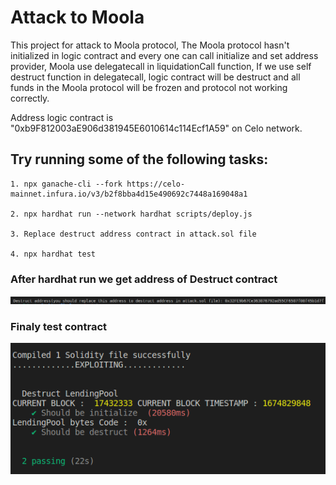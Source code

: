 # Attack to Moola

This project for attack to Moola protocol, The Moola protocol hasn't  initialized in logic contract and every one can call initialize and set address provider, Moola use delegatecall in liquidationCall function, If  we use self destruct function in delegatecall, logic contract will be destruct and all funds in the Moola protocol will be frozen and protocol not working correctly.  


Address logic contract is "0xb9F812003aE906d381945E6010614c114Ecf1A59" on Celo network.

## Try running some of the following tasks:

```shell
1. npx ganache-cli --fork https://celo-mainnet.infura.io/v3/b2f8bba4d15e490692c7448a169048a1

2. npx hardhat run --network hardhat scripts/deploy.js

3. Replace destruct address contract in attack.sol file

4. npx hardhat test
```

### After hardhat run we get address of Destruct contract 
![](Screenshot_address.png)


### Finaly test contract
![](Screenshot_test.png)

